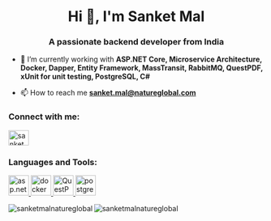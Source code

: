 <h1 align="center">Hi 👋, I'm Sanket Mal</h1>
<h3 align="center">A passionate backend developer from India</h3>

- 🌱 I’m currently working with **ASP.NET Core, Microservice Architecture, Docker, Dapper, Entity Framework, MassTransit, RabbitMQ, QuestPDF, xUnit for unit testing, PostgreSQL, C#**

- 📫 How to reach me **sanket.mal@natureglobal.com**

<h3 align="left">Connect with me:</h3>
<p align="left">
<a href="https://www.linkedin.com/in/sanket-mal-1a7184293/" target="blank"><img align="center" src="https://raw.githubusercontent.com/rahuldkjain/github-profile-readme-generator/master/src/images/icons/Social/linked-in-alt.svg" alt="sanketmalnatureglobal" height="30" width="40" /></a>
</p>

<h3 align="left">Languages and Tools:</h3>
<p align="left"><a href="https://dotnet.microsoft.com/en-us/apps/aspnet" target="_blank" rel="noreferrer"> <img src="https://dotnet.microsoft.com/favicon.ico" alt="asp.net" width="40" height="40"/> </a><a href="https://www.docker.com/" target="_blank" rel="noreferrer"> <img src="https://www.docker.com/wp-content/uploads/2024/02/cropped-docker-logo-favicon-32x32.png" alt="docker" width="40" height="40"/> </a> <a href="https://www.questpdf.com/" target="_blank" rel="noreferrer"> <img src="https://www.questpdf.com/logo.svg" alt="QuestPDF" width="40" height="40"/> </a> <a href="https://www.postgresql.org/" target="_blank" rel="noreferrer"> <img src="https://www.postgresql.org/favicon.ico" alt="postgresql" width="40" height="40"/> </a> </p>

<p><img align="left" src="https://github-readme-stats.vercel.app/api/top-langs?username=sanketmalnatureglobal&show_icons=true&locale=en&layout=compact" alt="sanketmalnatureglobal" /></p>

<!--<p>&nbsp;<img align="center" src="https://github-readme-stats.vercel.app/api?username=sanketmalnatureglobal&show_icons=true&locale=en" alt="sanketmalnatureglobal" /></p>-->

<p><img align="center" src="https://github-readme-streak-stats.herokuapp.com/?user=sanketmalnatureglobal&" alt="sanketmalnatureglobal" /></p>
